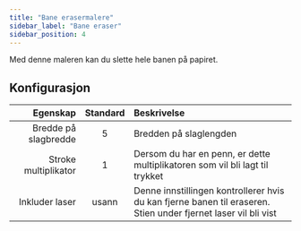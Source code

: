 ```yaml
---
title: "Bane erasermalere"
sidebar_label: "Bane eraser"
sidebar_position: 4
---
```


Med denne maleren kan du slette hele banen på papiret.

## Konfigurasjon

|             Egenskap | Standard | Beskrivelse                                                                                                    |
| --------------------:|:--------:|:-------------------------------------------------------------------------------------------------------------- |
| Bredde på slagbredde |    5     | Bredden på slaglengden                                                                                         |
| Stroke multiplikator |    1     | Dersom du har en penn, er dette multiplikatoren som vil bli lagt til trykket                                   |
|       Inkluder laser |  usann   | Denne innstillingen kontrollerer hvis du kan fjerne banen til eraseren. Stien under fjernet laser vil bli vist |
